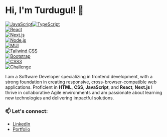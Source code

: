 # Hi, I'm Turdugul! 👋

[![JavaScript](https://img.shields.io/badge/JavaScript-%23F7DF1E.svg?style=flat-square&logo=javascript&logoColor=black)](https://developer.mozilla.org/en-US/docs/Web/JavaScript)[![TypeScript](https://img.shields.io/badge/TypeScript-%23007ACC.svg?style=flat-square&logo=typescript&logoColor=white)](https://www.typescriptlang.org/)  
[![React](https://img.shields.io/badge/React-%2361DAFB.svg?style=flat-square&logo=react&logoColor=black)](https://reactjs.org/)  
[![Next.js](https://img.shields.io/badge/Next.js-%23000000.svg?style=flat-square&logo=next.js&logoColor=white)](https://nextjs.org/)  
[![Node.js](https://img.shields.io/badge/Node.js-%23339933.svg?style=flat-square&logo=node.js&logoColor=white)](https://nodejs.org/)  
[![MUI](https://img.shields.io/badge/MUI-%230081CB.svg?style=flat-square&logo=mui&logoColor=white)](https://mui.com/)  
[![Tailwind CSS](https://img.shields.io/badge/Tailwind%20CSS-%2306B6D4.svg?style=flat-square&logo=tailwind-css&logoColor=white)](https://tailwindcss.com/)  
[![Bootstrap](https://img.shields.io/badge/Bootstrap-%237952B3.svg?style=flat-square&logo=bootstrap&logoColor=white)](https://getbootstrap.com/)  
[![CSS3](https://img.shields.io/badge/CSS3-%231572B6.svg?style=flat-square&logo=css3&logoColor=white)](https://developer.mozilla.org/en-US/docs/Web/CSS)  
[![Challenge](https://img.shields.io/badge/Challenge-Daily%20Coding-green?style=flat-square)](https://github.com/your-repo-link)  


 I am a Software Developer specializing in frontend development, with a strong foundation in creating responsive, cross-browser-compatible web applications. Proficient in **HTML**, **CSS**, **JavaScript**, and **React**, **Next.js** I thrive in collaborative Agile environments and am passionate about learning new technologies and delivering impactful solutions.
 
### 📫 Let's connect:
- [LinkedIn](https://www.linkedin.com/in/turdugul/)
- [Portfolio](https://portfolio-next2-24.vercel.app/)

